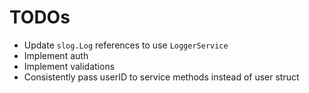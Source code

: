 # TODOs

 - Update `slog.Log` references to use `LoggerService`
 - Implement auth
 - Implement validations
 - Consistently pass userID to service methods instead of user struct

